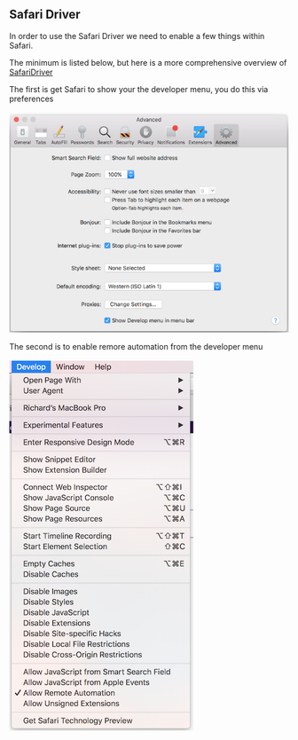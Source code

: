 ## Safari Driver

In order to use the Safari Driver we need to enable a few things within Safari.

The minimum is listed below, but here is a more comprehensive overview of [SafariDriver](https://webkit.org/blog/6900/webdriver-support-in-safari-10/)

The first is get Safari to show your the developer menu, you do this via preferences 
 <br>
 <br>
![Developer menu](/java/src/images/safari_driver/show_developer_menu.png)

The second is to enable remore automation from the developer menu  
<br>
![Allow remote automation](/java/src/images/safari_driver/allow_remote_automation.png)